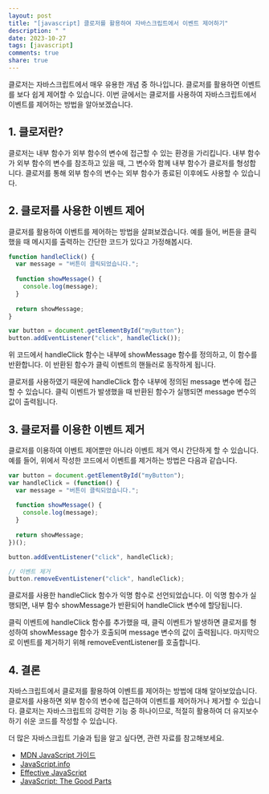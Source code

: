 ```yaml
---
layout: post
title: "[javascript] 클로저를 활용하여 자바스크립트에서 이벤트 제어하기"
description: " "
date: 2023-10-27
tags: [javascript]
comments: true
share: true
---
```


클로저는 자바스크립트에서 매우 유용한 개념 중 하나입니다. 클로저를 활용하면 이벤트를 보다 쉽게 제어할 수 있습니다. 이번 글에서는 클로저를 사용하여 자바스크립트에서 이벤트를 제어하는 방법을 알아보겠습니다.

## 1. 클로저란?

클로저는 내부 함수가 외부 함수의 변수에 접근할 수 있는 환경을 가리킵니다. 내부 함수가 외부 함수의 변수를 참조하고 있을 때, 그 변수와 함께 내부 함수가 클로저를 형성합니다. 클로저를 통해 외부 함수의 변수는 외부 함수가 종료된 이후에도 사용할 수 있습니다.

## 2. 클로저를 사용한 이벤트 제어

클로저를 활용하여 이벤트를 제어하는 방법을 살펴보겠습니다. 예를 들어, 버튼을 클릭했을 때 메시지를 출력하는 간단한 코드가 있다고 가정해봅시다.

```javascript
function handleClick() {
  var message = "버튼이 클릭되었습니다.";
  
  function showMessage() {
    console.log(message);
  }
  
  return showMessage;
}

var button = document.getElementById("myButton");
button.addEventListener("click", handleClick());
```

위 코드에서 handleClick 함수는 내부에 showMessage 함수를 정의하고, 이 함수를 반환합니다. 이 반환된 함수가 클릭 이벤트의 핸들러로 동작하게 됩니다.

클로저를 사용하였기 때문에 handleClick 함수 내부에 정의된 message 변수에 접근할 수 있습니다. 클릭 이벤트가 발생했을 때 반환된 함수가 실행되면 message 변수의 값이 출력됩니다.

## 3. 클로저를 이용한 이벤트 제거

클로저를 이용하여 이벤트 제어뿐만 아니라 이벤트 제거 역시 간단하게 할 수 있습니다. 예를 들어, 위에서 작성한 코드에서 이벤트를 제거하는 방법은 다음과 같습니다.

```javascript
var button = document.getElementById("myButton");
var handleClick = (function() {
  var message = "버튼이 클릭되었습니다.";
  
  function showMessage() {
    console.log(message);
  }
  
  return showMessage;
})();

button.addEventListener("click", handleClick);

// 이벤트 제거
button.removeEventListener("click", handleClick);
```

클로저를 사용한 handleClick 함수가 익명 함수로 선언되었습니다. 이 익명 함수가 실행되면, 내부 함수 showMessage가 반환되어 handleClick 변수에 할당됩니다. 

클릭 이벤트에 handleClick 함수를 추가했을 때, 클릭 이벤트가 발생하면 클로저를 형성하여 showMessage 함수가 호출되며 message 변수의 값이 출력됩니다. 마지막으로 이벤트를 제거하기 위해 removeEventListener를 호출합니다.

## 4. 결론

자바스크립트에서 클로저를 활용하여 이벤트를 제어하는 방법에 대해 알아보았습니다. 클로저를 사용하면 외부 함수의 변수에 접근하여 이벤트를 제어하거나 제거할 수 있습니다. 클로저는 자바스크립트의 강력한 기능 중 하나이므로, 적절히 활용하여 더 유지보수하기 쉬운 코드를 작성할 수 있습니다.

더 많은 자바스크립트 기술과 팁을 알고 싶다면, 관련 자료를 참고해보세요.

- [MDN JavaScript 가이드](https://developer.mozilla.org/ko/docs/Web/JavaScript/Guide)
- [JavaScript.info](https://ko.javascript.info/)
- [Effective JavaScript](https://effectivejavascript.com/)
- [JavaScript: The Good Parts](https://www.amazon.com/JavaScript-Good-Parts-Douglas-Crockford/dp/0596517742)
